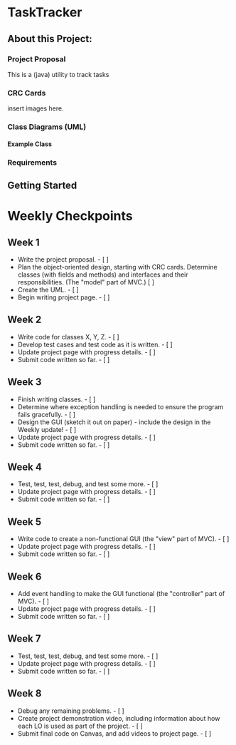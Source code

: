 # TaskTracker
## About this Project:

### Project Proposal
This is a (java) utility to track tasks

### CRC Cards
insert images here.

### Class Diagrams (UML)
#### Example Class
<insert image here of example class CRC cards>

### Requirements

## Getting Started

# Weekly Checkpoints

## Week 1

- Write the project proposal. - [ ]
- Plan the object-oriented design, starting with CRC cards.  Determine classes (with fields and methods) and interfaces and their responsibilities. (The "model" part of MVC.) [ ]
- Create the UML. - [ ]
- Begin writing project page. - [ ]

## Week 2

- Write code for classes X, Y, Z. - [ ]
- Develop test cases and test code as it is written. - [ ]
- Update project page with progress details. - [ ]
- Submit code written so far. - [ ]

## Week 3

- Finish writing classes. - [ ]
- Determine where exception handling is needed to ensure the program fails gracefully. - [ ]
- Design the GUI (sketch it out on paper) - include the design in the Weekly update! - [ ]
- Update project page with progress details. - [ ]
- Submit code written so far. - [ ]

## Week 4

- Test, test, test, debug, and test some more. - [ ]
- Update project page with progress details. - [ ]
- Submit code written so far. - [ ]

## Week 5

- Write code to create a non-functional GUI (the "view" part of MVC). - [ ]
- Update project page with progress details. - [ ]
- Submit code written so far. - [ ]

## Week 6

- Add event handling to make the GUI functional (the "controller" part of MVC). - [ ]
- Update project page with progress details. - [ ]
- Submit code written so far. - [ ]

## Week 7

- Test, test, test, debug, and test some more. - [ ]
- Update project page with progress details. - [ ]
- Submit code written so far. - [ ]

## Week 8

- Debug any remaining problems. - [ ]
- Create project demonstration video, including information about how each LO is used as part of the project. - [ ]
- Submit final code on Canvas, and add videos to project page. - [ ]
